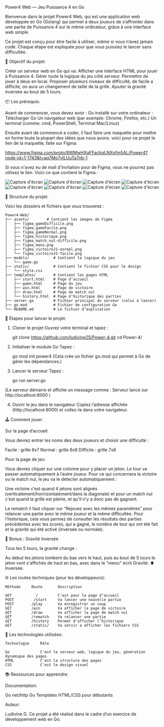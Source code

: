 Power4 Web — Jeu Puissance 4 en Go

Bienvenue dans le projet Power4 Web, qui est une application web développée en Go (Golang) qui permet à deux joueurs de s’affronter dans une partie de Puissance 4 sur le même ordinateur, grâce à une interface web simple.

Ce projet est conçu pour être facile à utiliser, même si vous n’avez jamais codé. Chaque étape est expliquée pour que vous puissiez le lancer sans difficultée.

🧠 Objectif du projet:

Créer un serveur web en Go qui va:
Afficher une interface HTML pour jouer à Puissance 4.
Gérer toute la logique du jeu côté serveur.
Permettre de jouer à deux en local.
Proposer plusieurs niveaux de difficulté, de facile a difficile, on aura un changement de taille de la grille.
Ajouter la gravité inversée au bout de 5 tours.

📦 Les prérequis:

Avant de commencer, vous devez avoir :
Go installé sur votre ordinateur : Télécharger Go
Un navigateur web (par exemple: Chrome, Firefox, etc.)
Un terminal (comme: cmd, PowerShell, Terminal Mac/Linux)

Ensuite avant de commencé a coder, il faut faire une maquette pour mettre en forme toute la plupart des idées que nous avons. voici pour ce projet le lien de la maquette, faite sur Figma: 

https://www.figma.com/proto/8WMwHXqFFachqLNXnfm5AL/Power4?node-id=1-1743&t=aq7Mo7ylLUuTa7nb-1

Si vous n'avez eu de mail d'invitation pour de Figma, vous ne pourrez pas utilisez le lien. Voici ce que contient le Figma :

![Capture d'écran](assets/figma_menu.png)
![Capture d'écran](assets/figma_gameFacile.png)
![Capture d'écran](assets/figma_victoireJ2-facile.png)
![Capture d'écran](assets/figma_gameNormal.png)
![Capture d'écran](assets/figma_victoireJ1-normal.png)
![Capture d'écran](assets/figma_gameDifficile.png)
![Capture d'écran](assets/figma_match_nul-difficile.png)
![Capture d'écran](assets/figma_historique.png)

📁 Structure du projet:

Voici les dossiers et fichiers que vous trouverez :

    Power4-Web/
    ├── assets/        # Contient les images de Figma
    │   ├── figma_gameDifficile.png
    │   ├── figma_gameFacile.png
    │   ├── figma_gameNormal.png
    │   ├── figma_historique.png
    │   ├── figma_match_nul-difficile.png
    │   ├── figma_menu.png
    │   ├── figma_victoireJ1-normal.png
    │   └── figma_victoireJ2-facile.png
    ├── models/           # Contient la logique du jeu
    │   └── game.go
    ├── static/           # Contient le fichier CSS pour le design
    │   └── style.css
    ├── templates/        # Contient les pages HTML
    │   ├── start.html    # Page d’accueil
    │   ├── game.html     # Page du jeu
    │   ├── win.html      # Page de victoire
    │   ├── draw.html     # Page de match nul
    │   └── history.html  # Page d'historique des parties
    ├── server.go         # Fichier principal du serveur (celui à lancer)
    ├── go.mod            # Fichier de configuration Go
    └── README.md         # Le fichier d’explication

🚀 Étapes pour lancer le projet:

1. Cloner le projet
Ouvrez votre terminal et tapez :

    git clone https://github.com/ludivine25/Power-4.git
    cd Power-4/

2. Initialiser le module Go
Tapez :

    go mod init power4
(Cela crée un fichier go.mod qui permet à Go de gérer les dépendances.)

3. Lancer le serveur
Tapez :

    go run server.go

(Le serveur démarre et affiche un message comme : Serveur lancé sur http://localhost:8000 )

4. Ouvrir le jeu dans le navigateur
Copiez l’adresse affichée (http://localhost:8000) et collez-la dans votre navigateur.

🕹️ Comment jouer:

Sur la page d’accueil: 

Vous devrez entrer les noms des deux joueurs et choisir une difficulté :

Facile : grille 6x7
Normal : grille 6x9
Difficile : grille 7x8

Pour la page de jeu:

Vous devrez cliquer sur une colonne pour y placer un jeton. 
Le tour va passer automatiquement à l’autre joueur.
Pour ce qui concernera la victoire ou le match nul, le jeu va le détecter automatiquement :

Une victoire c'est quand 4 jetons sont alignés (verticalement/honrizontalement/dans la diagonale) et pour un match nul c'est quand la grille est pleine, et qu'il n'y a donc pas de gagnant.

Le rematch il faut cliquer sur “Rejouez avec les mêmes paramètres” pour relancer une partie avec le même joueur et la même difficultée.
Pour l'historique, cela vous permez de consulter les résultats des parties précédentes avec les scores, qui a gagné, le nombre de tour qui ont été fait et la gravité qui été activé (inversée ou normale).

🧲 Bonus : Gravité inversée

Tous les 5 tours, la gravité change :

Au debut les jetons tombent du bas vers le haut, puis au bout de 5 tours le jeton vont s'affichés de haut en bas, avec dans le "menu" écrit Gravité: ⬆️ Inversée.

🌐 Les routes techniques (pour les développeurs):

    Méthode	    Route	    Description

    GET	          /	        C'est pour la page d’accueil
    POST	     /start	    Va lancer une nouvelle partie
    POST	    /play	    Va enregistrer un coup
    GET	        /win	    Va afficher la page de victoire
    GET	        /draw	    Va afficher la page de match nul
    GET	        /rematch	Va relancer une partie
    GET	        /history	Permet d'afficher l’historique
    GET	        /static/	Va servir a afficher les fichiers CSS

🧱 Les technologies utilisées:

    Technologie	    Rôle

    Go	            C'est le serveur web, logique du jeu, génération dynamique des pages
    HTML	        C'est la structure des pages
    CSS	            C'est le design visuel           

📚 Ressources pour apprendre:

Documentation:

Go      net/http
Go      Templates
HTML/CSS pour débutants

Auteur:

Ludivine G. 
Ce projet a été réalisé dans le cadre d’un exercice de développement web en Go.